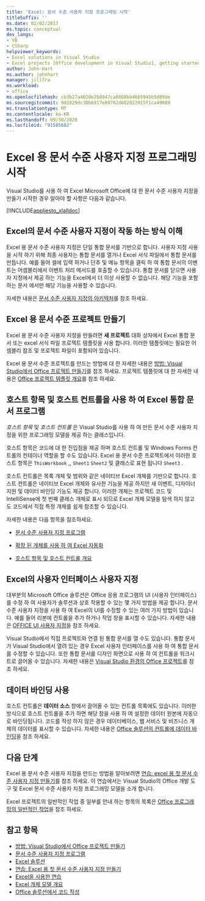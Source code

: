 ```yaml
---
title: 'Excel: 문서 수준 사용자 지정 프로그래밍 시작'
titleSuffix: ''
ms.date: 02/02/2017
ms.topic: conceptual
dev_langs:
- VB
- CSharp
helpviewer_keywords:
- Excel solutions in Visual Studio
- Excel projects [Office development in Visual Studio], getting started
author: John-Hart
ms.author: johnhart
manager: jillfra
ms.workload:
- office
ms.openlocfilehash: cb3b27a4020e2b8947ca0868bb46b5945b5d89de
ms.sourcegitcommit: 9d2829dc30b6917e89762d602022915f1ca49089
ms.translationtype: MT
ms.contentlocale: ko-KR
ms.lasthandoff: 09/30/2020
ms.locfileid: "91585682"
---
```

# <a name="get-started-programming-document-level-customizations-for-excel"></a>Excel 용 문서 수준 사용자 지정 프로그래밍 시작
  Visual Studio를 사용 하 여 Excel Microsoft Office에 대 한 문서 수준 사용자 지정을 만들기 시작한 경우 알아야 할 사항은 다음과 같습니다.

 [!INCLUDE[appliesto_xlalldoc](../vsto/includes/appliesto-xlalldoc-md.md)]

## <a name="understand-how-document-level-customizations-for-excel-work"></a>Excel의 문서 수준 사용자 지정이 작동 하는 방식 이해
 Excel 용 문서 수준 사용자 지정은 단일 통합 문서를 기반으로 합니다. 사용자 지정 사용을 시작 하기 위해 최종 사용자는 통합 문서를 열거나 Excel 서식 파일에서 통합 문서를 만듭니다. 예를 들어 셀에 입력 하거나 단추 및 메뉴 항목을 클릭 하 여 통합 문서의 이벤트는 어셈블리에서 이벤트 처리 메서드를 호출할 수 있습니다. 통합 문서를 닫으면 사용자 지정에서 제공 하는 기능을 Excel에서 더 이상 사용할 수 없습니다. 해당 기능을 포함 하는 문서 에서만 해당 기능을 사용할 수 있습니다.

 자세한 내용은 [문서 수준 사용자 지정의 아키텍처](../vsto/architecture-of-document-level-customizations.md)를 참조 하세요.

## <a name="create-document-level-projects-for-excel"></a>Excel 용 문서 수준 프로젝트 만들기
 Excel 용 문서 수준 사용자 지정을 만들려면 **새 프로젝트** 대화 상자에서 Excel 통합 문서 또는 excel 서식 파일 프로젝트 템플릿을 사용 합니다. 이러한 템플릿에는 필요한 어셈블리 참조 및 프로젝트 파일이 포함되어 있습니다.

 Excel 용 문서 수준 프로젝트를 만드는 방법에 대 한 자세한 내용은 [방법: Visual Studio에서 Office 프로젝트 만들기](../vsto/how-to-create-office-projects-in-visual-studio.md)를 참조 하세요. 프로젝트 템플릿에 대 한 자세한 내용은 [Office 프로젝트 템플릿 개요](../vsto/office-project-templates-overview.md)를 참조 하세요.

## <a name="program-excel-workbooks-by-using-host-items-and-host-controls"></a>호스트 항목 및 호스트 컨트롤을 사용 하 여 Excel 통합 문서 프로그램
 *호스트 항목* 및 *호스트 컨트롤* 은 Visual Studio를 사용 하 여 만든 문서 수준 사용자 지정을 위한 프로그래밍 모델을 제공 하는 클래스입니다.

 호스트 항목은 코드에 대 한 진입점을 제공 하며 호스트 컨트롤 및 Windows Forms 컨트롤의 컨테이너 역할을 할 수도 있습니다. Excel 용 문서 수준 프로젝트에서 이러한 호스트 항목은 `ThisWorkbook` ,, `Sheet1` `Sheet2` 및 클래스로 표현 됩니다 `Sheet3` .

 호스트 컨트롤은 목록 개체 및 범위와 같은 네이티브 Excel 개체를 기반으로 합니다. 호스트 컨트롤은 네이티브 Excel 개체와 유사한 기능을 제공 하지만 새 이벤트, 디자이너 지원 및 데이터 바인딩 기능도 제공 합니다. 이러한 개체는 프로젝트 코드 및 IntelliSense에 첫 번째 클래스 개체로 표시 되므로 Excel 개체 모델을 탐색 하지 않고도 코드에서 직접 특정 개체를 쉽게 참조할 수 있습니다.

 자세한 내용은 다음 항목을 참조하세요.

- [문서 수준 사용자 지정 프로그램](../vsto/programming-document-level-customizations.md)

- [확장 된 개체를 사용 하 여 Excel 자동화](../vsto/automating-excel-by-using-extended-objects.md)

- [호스트 항목 및 호스트 컨트롤 개요](../vsto/host-items-and-host-controls-overview.md)

## <a name="customize-the-user-interface-of-excel"></a>Excel의 사용자 인터페이스 사용자 지정
 대부분의 Microsoft Office 솔루션은 Office 응용 프로그램의 UI (사용자 인터페이스)를 수정 하 여 사용자가 솔루션과 상호 작용할 수 있는 몇 가지 방법을 제공 합니다. 문서 수준 사용자 지정을 사용 하 여 Excel의 UI를 수정할 수 있는 여러 가지 방법이 있습니다. 예를 들어 리본에 컨트롤을 추가 하거나 작업 창을 표시할 수 있습니다. 자세한 내용은 [OFFICE UI 사용자 지정](../vsto/office-ui-customization.md)을 참조 하세요.

 Visual Studio에서 직접 프로젝트와 연결 된 통합 문서를 열 수도 있습니다. 통합 문서가 Visual Studio에서 열려 있는 경우 Excel 사용자 인터페이스를 사용 하 여 통합 문서를 수정할 수 있습니다. 또한 통합 문서를 디자인 화면으로 사용 하 여 컨트롤을 워크시트로 끌어올 수 있습니다. 자세한 내용은 [Visual Studio 환경의 Office 프로젝트](../vsto/office-projects-in-the-visual-studio-environment.md)를 참조 하세요.

## <a name="use-data-binding"></a>데이터 바인딩 사용
 호스트 컨트롤은 **데이터 소스** 창에서 끌어올 수 있는 컨트롤 목록에도 있습니다. 이러한 방식으로 호스트 컨트롤을 추가 하면 해당 창을 사용 하 여 설정한 데이터 원본에 자동으로 바인딩됩니다. 코드를 작성 하지 않은 경우 데이터베이스, 웹 서비스 및 비즈니스 개체의 데이터를 표시할 수 있습니다. 자세한 내용은 [Office 솔루션의 컨트롤에 데이터 바인딩](../vsto/binding-data-to-controls-in-office-solutions.md)을 참조 하세요.

## <a name="next-steps"></a>다음 단계
 Excel 용 문서 수준 사용자 지정을 만드는 방법을 알아보려면 [연습: excel 용 첫 문서 수준 사용자 지정 만들기](../vsto/walkthrough-creating-your-first-document-level-customization-for-excel.md)를 참조 하세요. 이 연습에서는 Visual Studio의 Office 개발 도구 및 Excel 문서 수준 사용자 지정 프로그래밍 모델을 소개 합니다.

 Excel 프로젝트의 일반적인 작업 중 일부를 안내 하는 항목의 목록은 [Office 프로그래밍의 일반적인 작업](../vsto/common-tasks-in-office-programming.md)을 참조 하세요.

## <a name="see-also"></a>참고 항목
- [방법: Visual Studio에서 Office 프로젝트 만들기](../vsto/how-to-create-office-projects-in-visual-studio.md)
- [문서 수준 사용자 지정 프로그램](../vsto/programming-document-level-customizations.md)
- [Excel 솔루션](../vsto/excel-solutions.md)
- [연습: Excel 용 첫 문서 수준 사용자 지정 만들기](../vsto/walkthrough-creating-your-first-document-level-customization-for-excel.md)
- [Excel을 사용한 연습](../vsto/walkthroughs-using-excel.md)
- [Excel 개체 모델 개요](../vsto/excel-object-model-overview.md)
- [Office 솔루션에서 코드 작성](../vsto/writing-code-in-office-solutions.md)
